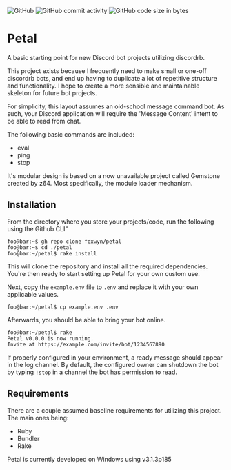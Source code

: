 ![GitHub](https://img.shields.io/github/license/foxwyn/petal)
![GitHub commit activity](https://img.shields.io/github/commit-activity/m/foxwyn/petal)
![GitHub code size in bytes](https://img.shields.io/github/languages/code-size/foxwyn/petal)

# Petal
 A basic starting point for new Discord bot projects utilizing discordrb.

 This project exists because I frequently need to make small or one-off discordrb bots, and end up having to duplicate a lot of repetitive structure and functionality. I hope to create a more sensible and maintainable skeleton for future bot projects.

 For simplicity, this layout assumes an old-school message command bot. As such, your Discord application will require the 'Message Content' intent to be able to read from chat.

 The following basic commands are included:
 - eval
 - ping
 - stop

 It's modular design is based on a now unavailable project called Gemstone created by z64. Most specifically, the module loader mechanism.

## Installation
 From the directory where you store your projects/code, run the following using the Github CLI"
 
 ```console
 foo@bar:~$ gh repo clone foxwyn/petal
 foo@bar:~$ cd ./petal
 foo@bar:~/petal$ rake install
 ```

This will clone the repository and install all the required dependencies. You're then ready to start setting up Petal for your own custom use.

Next, copy the `example.env` file to `.env` and replace it with your own applicable values.

```console
foo@bar:~/petal$ cp example.env .env
```

Afterwards, you should be able to bring your bot online.

```console
foo@bar:~/petal$ rake
Petal v0.0.0 is now running.
Invite at https://example.com/invite/bot/1234567890
```

If properly configured in your environment, a ready message should appear in the log channel. By default, the configured owner can shutdown the bot by typing `!stop` in a channel the bot has permission to read.

## Requirements
 There are a couple assumed baseline requirements for utilizing this project. The main ones being:
 - Ruby
 - Bundler
 - Rake

 Petal is currently developed on Windows using v3.1.3p185